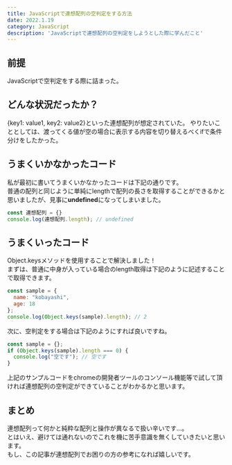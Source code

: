 ```yaml
---
title: JavaScriptで連想配列の空判定をする方法
date: 2022.1.19
category: JavaScript
description: 'JavaScriptで連想配列の空判定をしようとした際に学んだこと'
---
```


## 前提
JavaScriptで空判定をする際に詰まった。  

## どんな状況だったか？
{key1: value1, key2: value2}といった連想配列が想定されていた。 
やりたいこととしては、渡ってくる値が空の場合に表示する内容を切り替えるべくifで条件分けをしたかった。  

## うまくいかなかったコード
私が最初に書いてうまくいかなかったコードは下記の通りです。  
普通の配列と同じように単純にlengthで配列の長さを取得することができるかと思いましたが、見事に**undefined**になってしまいました。  
```javascript
const 連想配列 = {}
console.log(連想配列.length); // undefined
```

## うまくいったコード
Object.keysメソッドを使用することで解決しました！  
まずは、普通に中身が入っている場合のlength取得は下記のように記述することで取得できます。
```javascript
const sample = {
  name: "kobayashi",
  age: 18
};
console.log(Object.keys(sample).length); // 2
```

次に、空判定をする場合は下記のようにすれば良いですね。
```javascript
const sample = {};
if (Object.keys(sample).length === 0) {
  console.log("空です"); // 空です
}
```
上記のサンプルコードをchromeの開発者ツールのコンソール機能等で試して頂ければ連想配列の空判定ができていることがわかるかと思います。  

## まとめ
連想配列って何かと純粋な配列と操作が異なるで扱い辛いです...。  
とはいえ、避けては通れないのでこれを機に苦手意識を無くしていきたいと思います。  
もし、この記事が連想配列でお困りの方の参考になれば嬉しいです。  